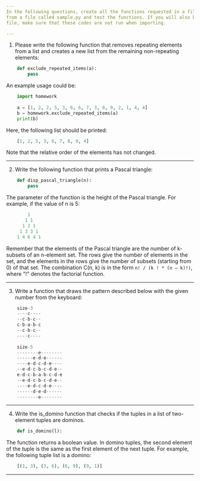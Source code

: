 ```yaml
---
In the following questions, create all the functions requested in a file called homework.py. Then import this file
from a file called sample.py and test the functions. If you will also be doing the test procedures in the homework.py
file, make sure that these codes are not run when importing.

---
```


1. Please write the following function that removes repeating elements from a list and creates a new list from the
remaining non-repeating elements:

```python
    def exclude_repeated_items(a):
        pass
```

An example usage could be:

```python
    import homework
    
    a = [1, 2, 2, 5, 3, 6, 6, 7, 3, 8, 9, 2, 1, 4, 4]
    b = homework.exclude_repeated_items(a)
    print(b)

```

Here, the following list should be printed:

```python
    [1, 2, 5, 3, 6, 7, 8, 9, 4]
```

Note that the relative order of the elements has not changed.

---

2. Write the following function that prints a Pascal triangle:

```python
    def disp_pascal_triangle(n):
        pass
```

The parameter of the function is the height of the Pascal triangle. For example, if the value of n is 5:

```python
        1
       1 1
      1 2 1
     1 3 3 1
    1 4 6 4 1
```

Remember that the elements of the Pascal triangle are the number of k-subsets of an n-element set. The rows give the 
number of elements in the set, and the elements in the rows give the number of subsets (starting from 0) of that set. 
The combination C(n, k) is in the form `n! / (k ! * (n – k)!)`, where "!" denotes the factorial function.

---

3. Write a function that draws the pattern described below with the given number from the keyboard:

```python
    size-3
    ----c----
    --c-b-c--
    c-b-a-b-c
    --c-b-c--
    ----c----
    
    size-5
    --------e--------
    ------e-d-e------
    ----e-d-c-d-e----
    --e-d-c-b-c-d-e--
    e-d-c-b-a-b-c-d-e
    --e-d-c-b-c-d-e--
    ----e-d-c-d-e----
    ------d-e-d------
    --------e--------
```
---

4. Write the is_domino function that checks if the tuples in a list of two-element tuples are dominos.

```python
    def is_domino(l):
```

The function returns a boolean value. In domino tuples, the second element of the tuple is the same as the first
element of the next tuple. For example, the following tuple list is a domino:

```python
    [(1, 3), (3, 6), (6, 9), (9, 1)]
```
---
